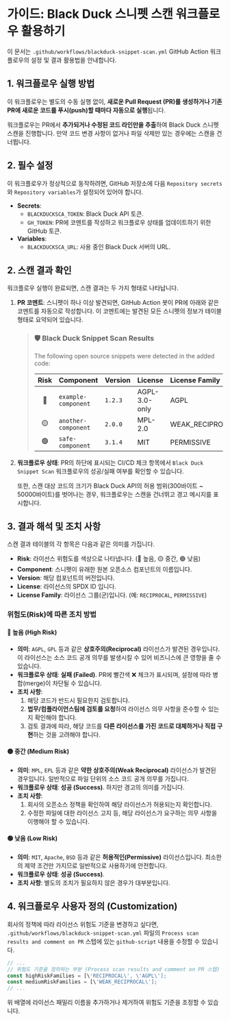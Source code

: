 # 가이드: Black Duck 스니펫 스캔 워크플로우 활용하기

이 문서는 `.github/workflows/blackduck-snippet-scan.yml` GitHub Action 워크플로우의 설정 및 결과 활용법을 안내합니다.

## 1. 워크플로우 실행 방법

이 워크플로우는 별도의 수동 실행 없이, **새로운 Pull Request (PR)를 생성하거나 기존 PR에 새로운 코드를 푸시(push)할 때마다 자동으로 실행**됩니다.

워크플로우는 PR에서 **추가되거나 수정된 코드 라인만을 추출**하여 Black Duck 스니펫 스캔을 진행합니다. 만약 코드 변경 사항이 없거나 파일 삭제만 있는 경우에는 스캔을 건너뜁니다.

## 2. 필수 설정
이 워크플로우가 정상적으로 동작하려면, GitHub 저장소에 다음 `Repository secrets`와 `Repository variables`가 설정되어 있어야 합니다.

- **Secrets**:
  - `BLACKDUCKSCA_TOKEN`: Black Duck API 토큰.
  - `GH_TOKEN`: PR에 코멘트를 작성하고 워크플로우 상태를 업데이트하기 위한 GitHub 토큰.
- **Variables**:
  - `BLACKDUCKSCA_URL`: 사용 중인 Black Duck 서버의 URL.

## 2. 스캔 결과 확인

워크플로우 실행이 완료되면, 스캔 결과는 두 가지 형태로 나타납니다.

1.  **PR 코멘트**: 스니펫이 하나 이상 발견되면, GitHub Action 봇이 PR에 아래와 같은 코멘트를 자동으로 작성합니다. 이 코멘트에는 발견된 모든 스니펫의 정보가 테이블 형태로 요약되어 있습니다.

    > ### :shield: Black Duck Snippet Scan Results
    > 
    > The following open source snippets were detected in the added code:
    > 
    > | Risk | Component | Version | License | License Family |
    > |:----:|:----------|:--------|:--------|:---------------|
    > | 🔴 | `example-component` | `1.2.3` | AGPL-3.0-only | AGPL |
    > | 🟡 | `another-component` | `2.0.0` | MPL-2.0 | WEAK_RECIPROCAL |
    > | 🟢 | `safe-component` | `3.1.4` | MIT | PERMISSIVE |

2.  **워크플로우 상태**: PR의 하단에 표시되는 CI/CD 체크 항목에서 `Black Duck Snippet Scan` 워크플로우의 성공/실패 여부를 확인할 수 있습니다.

    또한, 스캔 대상 코드의 크기가 Black Duck API의 허용 범위(300바이트 ~ 50000바이트)를 벗어나는 경우, 워크플로우는 스캔을 건너뛰고 경고 메시지를 표시합니다.


## 3. 결과 해석 및 조치 사항

스캔 결과 테이블의 각 항목은 다음과 같은 의미를 가집니다.

-   **Risk**: 라이선스 위험도를 색상으로 나타냅니다. (🔴 높음, 🟡 중간, 🟢 낮음)
-   **Component**: 스니펫이 유래한 원본 오픈소스 컴포넌트의 이름입니다.
-   **Version**: 해당 컴포넌트의 버전입니다.
-   **License**: 라이선스의 SPDX ID 입니다.
-   **License Family**: 라이선스 그룹(군)입니다. (예: `RECIPROCAL`, `PERMISSIVE`)

### 위험도(Risk)에 따른 조치 방법

#### 🔴 높음 (High Risk)

-   **의미**: `AGPL`, `GPL` 등과 같은 **상호주의(Reciprocal)** 라이선스가 발견된 경우입니다. 이 라이선스는 소스 코드 공개 의무를 발생시킬 수 있어 비즈니스에 큰 영향을 줄 수 있습니다.
-   **워크플로우 상태**: **실패 (Failed)**. PR에 빨간색 ❌ 체크가 표시되며, 설정에 따라 병합(merge)이 차단될 수 있습니다.
-   **조치 사항**:
    1.  해당 코드가 반드시 필요한지 검토합니다.
    2.  **법무/컴플라이언스팀에 검토를 요청**하여 라이선스 의무 사항을 준수할 수 있는지 확인해야 합니다.
    3.  검토 결과에 따라, 해당 코드를 **다른 라이선스를 가진 코드로 대체하거나 직접 구현**하는 것을 고려해야 합니다.

#### 🟡 중간 (Medium Risk)

-   **의미**: `MPL`, `EPL` 등과 같은 **약한 상호주의(Weak Reciprocal)** 라이선스가 발견된 경우입니다. 일반적으로 파일 단위의 소스 코드 공개 의무를 가집니다.
-   **워크플로우 상태**: **성공 (Success)**. 하지만 경고의 의미를 가집니다.
-   **조치 사항**:
    1.  회사의 오픈소스 정책을 확인하여 해당 라이선스가 허용되는지 확인합니다.
    2.  수정한 파일에 대한 라이선스 고지 등, 해당 라이선스가 요구하는 의무 사항을 이행해야 할 수 있습니다.

#### 🟢 낮음 (Low Risk)

-   **의미**: `MIT`, `Apache`, `BSD` 등과 같은 **허용적인(Permissive)** 라이선스입니다. 최소한의 제약 조건만 가지므로 일반적으로 사용하기에 안전합니다.
-   **워크플로우 상태**: **성공 (Success)**.
-   **조치 사항**: 별도의 조치가 필요하지 않은 경우가 대부분입니다.

## 4. 워크플로우 사용자 정의 (Customization)

회사의 정책에 따라 라이선스 위험도 기준을 변경하고 싶다면, `.github/workflows/blackduck-snippet-scan.yml` 파일의 `Process scan results and comment on PR` 스텝에 있는 `github-script` 내용을 수정할 수 있습니다.

```javascript
// ...
// 위험도 기준을 정의하는 부분 (Process scan results and comment on PR 스텝)
const highRiskFamilies = [\'RECIPROCAL\', \'AGPL\'];
const mediumRiskFamilies = [\'WEAK_RECIPROCAL\'];
// ...
```

위 배열에 라이선스 패밀리 이름을 추가하거나 제거하여 위험도 기준을 조정할 수 있습니다.
